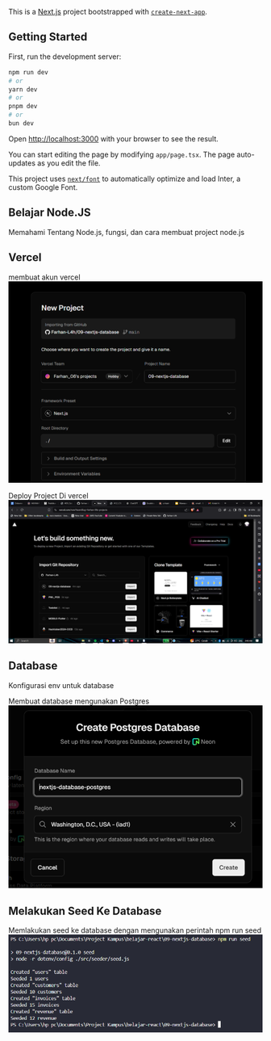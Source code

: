 This is a [Next.js](https://nextjs.org/) project bootstrapped with [`create-next-app`](https://github.com/vercel/next.js/tree/canary/packages/create-next-app).

## Getting Started

First, run the development server:

```bash
npm run dev
# or
yarn dev
# or
pnpm dev
# or
bun dev
```

Open [http://localhost:3000](http://localhost:3000) with your browser to see the result.

You can start editing the page by modifying `app/page.tsx`. The page auto-updates as you edit the file.

This project uses [`next/font`](https://nextjs.org/docs/basic-features/font-optimization) to automatically optimize and load Inter, a custom Google Font.

## Belajar Node.JS

Memahami Tentang Node.js, fungsi, dan cara membuat project node.js

## Vercel

membuat akun vercel 
![membuat akun vercel](src/img/deploy.png)

Deploy Project Di vercel
![Mendeploy Projet Ke Vercel](src/img/buat%20akun.png)

## Database
Konfigurasi env untuk database

Membuat database mengunakan Postgres
![Membuat database](src/img/createdatabase.png)

## Melakukan Seed Ke Database

Memlakukan seed ke database dengan mengunakan perintah npm run seed
![melakukan seed](src/img/db%20seed.png)

